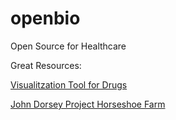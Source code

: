# openbio
Open Source for Healthcare

Great Resources: 


[Visualitzation Tool for Drugs](https://dash.gallery/dash-drug-discovery/) 

[John Dorsey Project Horseshoe Farm](https://www.projecthsf.org/director)

